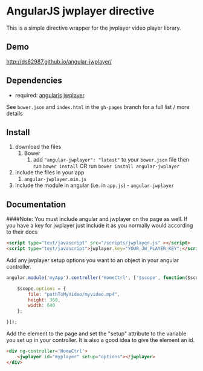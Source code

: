 # AngularJS jwplayer directive

This is a simple directive wrapper for the jwplayer video player library.  

## Demo
http://ds62987.github.io/angular-jwplayer/

## Dependencies
- required:
	[angularjs](http://angularjs.org/)
	[jwplayer](http://www.jwplayer.com/)

See `bower.json` and `index.html` in the `gh-pages` branch for a full list / more details

## Install
1. download the files
	1. Bower
		1. add `"angular-jwplayer": "latest"` to your `bower.json` file then run `bower install` OR run `bower install angular-jwplayer`
2. include the files in your app
	1. `angular-jwplayer.min.js`
3. include the module in angular (i.e. in `app.js`) - `angular-jwplayer`


## Documentation
####Note: You must include angular and jwplayer on the page as well.
If you have a key for jwplayer just include it as you normally would according to their docs
```html
<script type="text/javascript" src="/scripts/jwplayer.js" ></script>
<script type="text/javascript">jwplayer.key="YOUR_JW_PLAYER_KEY";</script>

```

Add any jwplayer setup options you want to an object in your angular controller.
```js
angular.module('myApp').controller('HomeCtrl', ['$scope', function($scope) {

	$scope.options = {
		file: "pathToMyVideo/myvideo.mp4",
        height: 360,
        width: 640
	};

}]);

```

Add the element to the page and set the "setup" attribute to the variable you set up in your controller.  It is also a good idea to
give the element an id.
```html
<div ng-controller='HomeCtrl'>	
	<jwplayer id="myplayer" setup="options"></jwplayer>
</div>

```